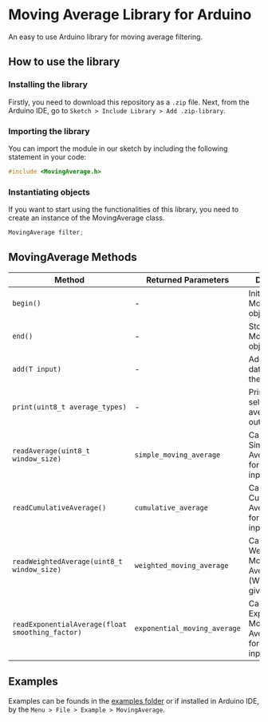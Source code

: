 # Moving Average Library for Arduino

An easy to use Arduino library for moving average filtering.

## How to use the library

### Installing the library

Firstly, you need to download this repository as a `.zip` file. Next, from the Arduino IDE, go to `Sketch > Include Library > Add .zip-library`.

### Importing the library

You can import the module in our sketch by including the following statement in your code:

```c++
#include <MovingAverage.h>
```

### Instantiating objects

If you want to start using the functionalities of this library, you need to create an instance of the MovingAverage class.

```C++
MovingAverage filter;
```

## MovingAverage Methods

| Method                                           | Returned Parameters          | Description                                                        |
| ------------------------------------------------ | ---------------------------- | ------------------------------------------------------------------ |
| `begin()`                                        | -                            | Initializes the MovingAverage object.                              |
| `end()`                                          | -                            | Stops the MovingAverage object.                                    |
| `add(T input)`                                   | -                            | Adds a new data point to the filter.                               |
| `print(uint8_t average_types)`                   | -                            | Prints the selected average filter outputs.                        |
| `readAverage(uint8_t window_size)`               | `simple_moving_average`      | Calculates the Simple Moving Average (SMA) for a given input.      |
| `readCumulativeAverage()`                        | `cumulative_average`         | Calculates the Cumulative Average (CA) for a given input.          |
| `readWeightedAverage(uint8_t window_size)`       | `weighted_moving_average`    | Calculates the Weighted Moving Average (WMA) for a given input.    |
| `readExponentialAverage(float smoothing_factor)` | `exponential_moving_average` | Calculates the Exponential Moving Average (EMA) for a given input. |

## Examples

Examples can be founds in the [examples folder](examples) or if installed in Arduino IDE, by the `Menu > File > Example > MovingAverage`.
